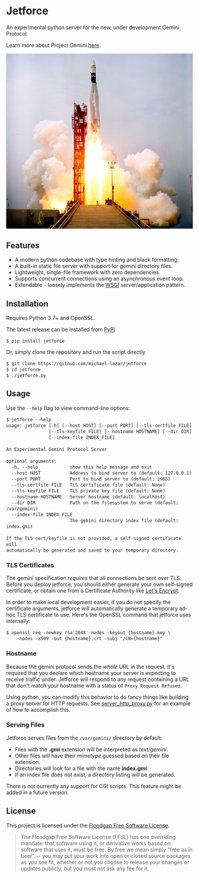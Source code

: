 # Jetforce

An experimental python server for the new, under development Gemini Protocol.

Learn more about Project Gemini [here](https://gopher.commons.host/gopher://zaibatsu.circumlunar.space/1/~solderpunk/gemini).

![Rocket Launch](resources/rocket.jpg)

## Features

- A modern python codebase with type hinting and black formatting.
- A built-in static file server with support for gemini directory files.
- Lightweight, single-file framework with zero dependencies.
- Supports concurrent connections using an asynchronous event loop.
- Extendable - loosely implements the [WSGI](https://en.wikipedia.org/wiki/Web_Server_Gateway_Interface)
  server/application pattern.

## Installation

Requires Python 3.7+ and OpenSSL.

The latest release can be installed from [PyPI](https://pypi.org/project/Jetforce/)

```
$ pip install jetforce
```

Or, simply clone the repository and run the script directly

```
$ git clone https://github.com/michael-lazar/jetforce
$ cd jetforce
$ ./jetforce.py
```

## Usage

Use the ``--help`` flag to view command-line options:


```
$ jetforce --help
usage: jetforce [-h] [--host HOST] [--port PORT] [--tls-certfile FILE]
                [--tls-keyfile FILE] [--hostname HOSTNAME] [--dir DIR]
                [--index-file INDEX_FILE]

An Experimental Gemini Protocol Server

optional arguments:
  -h, --help            show this help message and exit
  --host HOST           Address to bind server to (default: 127.0.0.1)
  --port PORT           Port to bind server to (default: 1965)
  --tls-certfile FILE   TLS certificate file (default: None)
  --tls-keyfile FILE    TLS private key file (default: None)
  --hostname HOSTNAME   Server hostname (default: localhost)
  --dir DIR             Path on the filesystem to serve (default: /var/gemini)
  --index-file INDEX_FILE
                        The gemini directory index file (default: index.gmi)

If the TLS cert/keyfile is not provided, a self-signed certificate will
automatically be generated and saved to your temporary directory.
```

### TLS Certificates

The gemini specification *requires* that all connections be sent over TLS.
Before you deploy jetforce, you should either generate your own self-signed
certificate, or obtain one from a Certificate Authority like
[Let's Encrypt](https://letsencrypt.org).

In order to make local development easier, if you do not specify the certificate
arguments, jetforce will automatically generate a temporary ad-hoc TLS certificate
to use. Here's the OpenSSL command that jetforce uses internally:


```
$ openssl req -newkey rsa:2048 -nodes -keyout {hostname}.key \
    -nodes -x509 -out {hostname}.crt -subj "/CN={hostname}"
```

### Hostname

Because the gemini protocol sends the *whole* URL in the request, it's required
that you declare which hostname your server is expecting to receive traffic under.
Jetforce will respond to any request containing a URL that don't match your hostname
with a status of ``Proxy Request Refused``.

Using python, you can modify this behavior to do fancy things like building a proxy
server for HTTP requests. See [server_http_proxy.py](examples/server_http_proxy.py) for
an example of how to accomplish this.

### Serving Files

Jetforce serves files from the ``/var/gemini/`` directory by default:

- Files with the **.gmi** extension will be interpreted as *text/gemini*.
- Other files will have their *mimetype* guessed based on their file extension.
- Directories will look for a file with the name **index.gmi**.
- If an index file does not exist, a directory listing will be generated.

There is not currently any support for CGI scripts. This feature might be added
in a future version.

## License

This project is licensed under the [Floodgap Free Software License](https://www.floodgap.com/software/ffsl/license.html).

> The Floodgap Free Software License (FFSL) has one overriding mandate: that software
> using it, or derivative works based on software that uses it, must be free. By free
> we mean simply "free as in beer" -- you may put your work into open or closed source
> packages as you see fit, whether or not you choose to release your changes or updates
> publicly, but you must not ask any fee for it.
